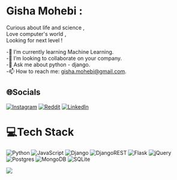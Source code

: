 # Gisha Mohebi :
Curious about life and science ,\
Love computer's world ,\
Looking for next level ! 




-🌱 I’m currently learning Machine Learning.\
-👯 I’m looking to collaborate on your company.\
-💬 Ask me about python - django.\
-📫 How to reach me: gisha.mohebi@gmail.com.

## 🌐Socials
[![Instagram](https://img.shields.io/badge/Instagram-%23E4405F.svg?logo=Instagram&logoColor=white)](https://instagram.com/gisha.mohebi) [![Reddit](https://img.shields.io/badge/Reddit-%23FF4500.svg?logo=Reddit&logoColor=white)](https://reddit.com/user/moheb_gisha) 
[![LinkedIn](https://img.shields.io/badge/LinkedIn-%230077B5.svg?logo=linkedin&logoColor=white)](https://linkedin.com/in/gishamohebi) 


# 💻Tech Stack
![Python](https://img.shields.io/badge/python-3670A0?style=for-the-badge&logo=python&logoColor=ffdd54) ![JavaScript](https://img.shields.io/badge/javascript-%23323330.svg?style=for-the-badge&logo=javascript&logoColor=%23F7DF1E) ![Django](https://img.shields.io/badge/django-%23092E20.svg?style=for-the-badge&logo=django&logoColor=white) ![DjangoREST](https://img.shields.io/badge/DJANGO-REST-ff1709?style=for-the-badge&logo=django&logoColor=white&color=ff1709&labelColor=gray) ![Flask](https://img.shields.io/badge/flask-%23000.svg?style=for-the-badge&logo=flask&logoColor=white) ![jQuery](https://img.shields.io/badge/jquery-%230769AD.svg?style=for-the-badge&logo=jquery&logoColor=white) ![Postgres](https://img.shields.io/badge/postgres-%23316192.svg?style=for-the-badge&logo=postgresql&logoColor=white) ![MongoDB](https://img.shields.io/badge/MongoDB-%234ea94b.svg?style=for-the-badge&logo=mongodb&logoColor=white) ![SQLite](https://img.shields.io/badge/sqlite-%2307405e.svg?style=for-the-badge&logo=sqlite&logoColor=white)





![](https://quotes-github-readme.vercel.app/api?type=horizontal&theme=tokyonight)










